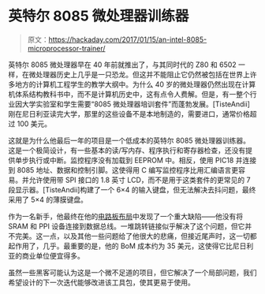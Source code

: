 # 英特尔 8085 微处理器训练器

> 原文：<https://hackaday.com/2017/01/15/an-intel-8085-microprocessor-trainer/>

英特尔 8085 微处理器早在 40 年前就推出了，与其同时代的 Z80 和 6502 一样，在微处理器历史上几乎是一只恐龙。但这并不能阻止它仍然被包括在世界上许多地方的计算机工程学生的教学大纲中。为什么 40 岁的微处理器仍然出现在计算机体系结构教科书中，而不是计算机历史中，这有点令人费解。但是，有一整个行业因大学实验室和学生需要“8085 微处理器培训套件”而蓬勃发展。[TisteAndii]刚在尼日利亚读完大学，那里的这些设备不是本地制造的，需要进口，通常价格超过 100 美元。

这就是为什么他最后一年的项目是一个低成本的英特尔 8085 微处理器训练器。这是一个极简设计，有一些基本的读/写内存、程序执行和寄存器检查，还没有提供单步执行或中断。监控程序没有加载到 EEPROM 中。相反，使用 PIC18 并连接到 8085 地址、数据和控制引脚。这使得用 C 编写监控程序比用汇编语言更容易。并允许使用带 SPI 接口的 1.8 英寸 LCD，而不是用于这类套件的更常见的 7 段显示器。[TisteAndii]构建了一个 6×4 的输入键盘，但无法解决去抖问题，最终采用了 5×4 的薄膜键盘。

作为一名新手，他最终在他的[电路板布局](https://github.com/brianrho/Rho85/tree/master/CAD)中发现了一个重大缺陷——他没有将 SRAM 和 PPI 设备连接到数据总线。一堆跳转链接似乎解决了这个问题，但它并不完美。这一点，以及其他一些问题给了他很大的悲痛，但接近尾声时，这一切都起作用了，几乎。最重要的是，他的 BoM 成本约为 35 美元，这使得它比尼日利亚的商业单位便宜得多。

虽然一些黑客可能认为这是一个微不足道的项目，但它解决了一个局部问题，我们希望设计的下一次迭代能够改进该工具包，使其更易于使用。